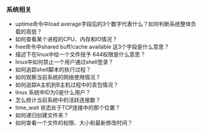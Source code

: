### 系统相关
* uptime命令中load average字段后的3个数字代表什么？如何判断系统整体负载的高低？
* 如何查看某个进程的CPU、内存和IO情况？
* free命令中shared  buff/cache  available 这3个字段是什么意思？
* 描述下在linux中给一个文件授予 644权限是什么意思？
* linux中如何禁止一个用户通过shell登录？
* 如何追踪shell脚本的执行过程？
* 如何观察当前系统的网络使用情况？
* 如何追踪A主机到B主机过程中的丢包情况？
* linux 系统中ID为0是什么用户？
* 怎么统计当前系统中的活跃连接数？
* time_wait 状态处于TCP连接中的那个位置？
* 如何递归创建文件夹？
* 如何查看一个文件的权限、大小和最新修改时间？
